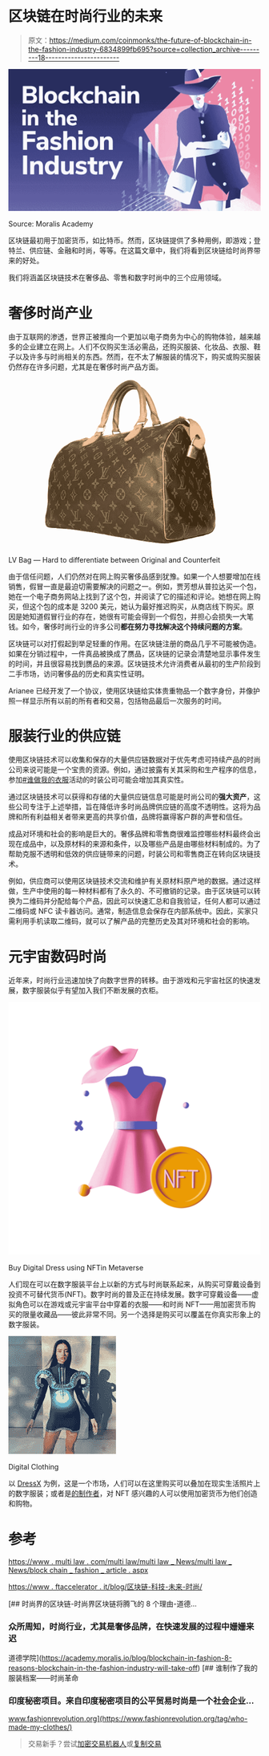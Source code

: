 # 区块链在时尚行业的未来

> 原文：<https://medium.com/coinmonks/the-future-of-blockchain-in-the-fashion-industry-6834899fb695?source=collection_archive---------18----------------------->

![](img/b36d97432fa15b52bf9a21162f3a426f.png)

Source: Moralis Academy

区块链最初用于加密货币，如比特币。然而，区块链提供了多种用例，即游戏；登特兰、供应链、金融和时尚，等等。在这篇文章中，我们将看到区块链给时尚界带来的好处。

我们将涵盖区块链技术在奢侈品、零售和数字时尚中的三个应用领域。

# **奢侈时尚产业**

由于互联网的渗透，世界正被推向一个更加以电子商务为中心的购物体验，越来越多的企业建立在网上。人们不仅购买生活必需品，还购买服装、化妆品、衣服、鞋子以及许多与时尚相关的东西。然而，在不太了解服装的情况下，购买或购买服装仍然存在许多问题，尤其是在奢侈时尚产品方面。

![](img/48a2d862b2690ef75dd0d4ad3a8ad634.png)

LV Bag — Hard to differentiate between Original and Counterfeit

由于信任问题，人们仍然对在网上购买奢侈品感到犹豫。如果一个人想要增加在线销售，假冒一直是最迫切需要解决的问题之一。例如，贾芳想从普拉达买一个包，她在一个电子商务网站上找到了这个包，并阅读了它的描述和评论。她想在网上购买，但这个包的成本是 3200 美元，她认为最好推迟购买，从商店线下购买。原因是她知道假冒行业的存在，她很有可能会得到一个假包，并担心会损失一大笔钱。如今，奢侈时尚行业的许多公司**都在努力寻找解决这个持续问题的方案**。

区块链可以对打假起到举足轻重的作用。在区块链注册的商品几乎不可能被伪造。如果在分销过程中，一件真品被换成了赝品，区块链的记录会清楚地显示事件发生的时间，并且很容易找到赝品的来源。区块链技术允许消费者从最初的生产阶段到二手市场，访问奢侈品的历史和真实性证明。

Arianee 已经开发了一个协议，使用区块链给实体贵重物品一个数字身份，并像护照一样显示所有以前的所有者和交易，包括物品最后一次服务的时间。

# **服装行业的供应链**

使用区块链技术可以收集和保存的大量供应链数据对于优先考虑可持续产品的时尚公司来说可能是一个宝贵的资源。例如，通过披露有关其采购和生产程序的信息，参加[#谁做我的衣服](http://fashionrevolution.org/tag/who-made-my-clothes/)活动的时装公司可能会增加其真实性。

通过区块链技术可以获得和存储的大量供应链信息可能是时尚公司的**强大资产**，这些公司专注于上述举措，旨在降低许多时尚品牌供应链的高度不透明性。这将为品牌和所有利益相关者带来更高的共享价值，品牌将赢得客户群的声誉和信任。

成品对环境和社会的影响是巨大的。奢侈品牌和零售商很难监控哪些材料最终会出现在成品中，以及原材料的来源和条件，以及哪些产品是由哪些材料制成的。为了帮助克服不透明和低效的供应链带来的问题，时装公司和零售商正在转向区块链技术。

例如，供应商可以使用区块链技术交流和维护有关原材料原产地的数据。通过这样做，生产中使用的每一种材料都有了永久的、不可撤销的记录。由于区块链可以转换为二维码并分配给每个产品，因此可以快速汇总和自我验证，任何人都可以通过二维码或 NFC 读卡器访问。通常，制造信息会保存在内部系统中。因此，买家只需利用手机读取二维码，就可以了解产品的完整历史及其对环境和社会的影响。

# **元宇宙数码时尚**

近年来，时尚行业迅速加快了向数字世界的转移。由于游戏和元宇宙社区的快速发展，数字服装似乎有望加入我们不断发展的衣柜。

![](img/c3c17852b0bd5314228b9515d718d55e.png)

Buy Digital Dress using NFTin Metaverse

人们现在可以在数字服装平台上以新的方式与时尚联系起来，从购买可穿戴设备到投资不可替代货币(NFT)。数字时尚的普及正在持续发展。数字可穿戴设备——虚拟角色可以在游戏或元宇宙平台中穿着的衣服——和时尚 NFT——用加密货币购买的限量收藏品——彼此非常不同。另一个选择是购买可以覆盖在你真实形象上的数字服装。

![](img/98ecaac1c0f46b839dc21a0ee6708428.png)

Digital Clothing

以 [DressX](https://dressx.com/) 为例，这是一个市场，人们可以在这里购买可以叠加在现实生活照片上的数字服装；或者是[的制作者](https://www.thefabricant.com/)，对 NFT 感兴趣的人可以使用加密货币为他们创造和购物。

# 参考

[https://www . multi law . com/multi law/multi law _ News/multi law _ News/block chain _ fashion _ article . aspx](https://www.multilaw.com/Multilaw/Multilaw_News/Multilaw_News/Blockchain_fashion_article.aspx)

[https://www . ftaccelerator . it/blog/区块链-科技-未来-时尚/](https://www.ftaccelerator.it/blog/blockchain-technology-future-fashion/)

[](https://academy.moralis.io/blog/blockchain-in-fashion-8-reasons-blockchain-in-the-fashion-industry-will-take-off) [## 时尚界的区块链-时尚界区块链将腾飞的 8 个理由-道德…

### 众所周知，时尚行业，尤其是奢侈品牌，在快速发展的过程中姗姗来迟

道德学院](https://academy.moralis.io/blog/blockchain-in-fashion-8-reasons-blockchain-in-the-fashion-industry-will-take-off) [](https://www.fashionrevolution.org/tag/who-made-my-clothes/) [## 谁制作了我的服装档案——时尚革命

### 印度秘密项目。来自印度秘密项目的公平贸易时尚是一个社会企业…

www.fashionrevolution.org](https://www.fashionrevolution.org/tag/who-made-my-clothes/) 

> 交易新手？尝试[加密交易机器人](/coinmonks/crypto-trading-bot-c2ffce8acb2a)或[复制交易](/coinmonks/top-10-crypto-copy-trading-platforms-for-beginners-d0c37c7d698c)